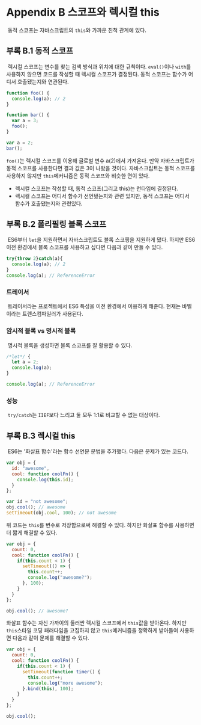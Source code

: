 Appendix B 스코프와 렉시컬 this
==============

&nbsp;동적 스코프는 자바스크립트의 `this`와 가까운 친척 관계에 있다.

## 부록 B.1 동적 스코프
&nbsp;렉시컬 스코프는 변수를 찾는 검색 방식과 위치에 대한 규칙이다. `eval()`이나 `with`를 사용하지 않으면 코드를 작성할 때 렉시컬 스코프가 결정된다. 동적 스코프는 함수가 어디서 호출됐는지와 연관된다.

```javascript
function foo() {
  console.log(a); // 2
}

function bar() {
  var a = 3;
  foo();
}

var a = 2;
bar();
```

`foo()`는 렉시컬 스코프를 이용해 글로벌 변수 a(2)에서 가져온다. 만약 자바스크립트가 동적 스코프를 사용한다면 결과 값은 3이 나왔을 것이다. 자바스크립트는 동적 스코프를 사용하지 않지만 `this`메커니즘은 동적 스코프와 비슷한 면이 있다.

* 렉시컬 스코프는 작성할 때, 동적 스코프(그리고 this)는 런타임에 결정된다.
* 렉시컬 스코프는 어디서 함수가 선언됐는지와 관련 있지만, 동적 스코프는 어디서 함수가 호출됐는지와 관련있다.

## 부록 B.2 폴리필링 블록 스코프
&nbsp;ES6부터 `let`을 지원하면서 자바스크립트도 블록 스코핑을 지원하게 됐다. 하지만 ES6이전 환경에서 블록 스코프를 사용하고 싶다면 다음과 같이 만들 수 있다.

```javascript
try{throw 2}catch(a){
  console.log(a); // 2
}
console.log(a); // ReferenceError
```

### 트레이서
&nbsp;트레이서라는 프로젝트에서 ES6 특성을 이전 환경에서 이용하게 해준다. 현재는 바벨이라는 트렌스컴파일러가 사용된다.

### 암시적 블록 vs 명시적 블록
&nbsp;명시적 블록을 생성하면 블록 스코프를 잘 활용할 수 있다.

```javascript
/*let*/ {
  let a = 2;
  console.log(a);
}

console.log(a); // ReferenceError
```

### 성능
&nbsp;`try/catch`는 `IIEF`보다 느리고 둘 모두 1:1로 비교할 수 없는 대상이다.

## 부록 B.3 렉시컬 this
&nbsp;ES6는 '화살표 함수'라는 함수 선언문 문법을 추가했다. 다음은 문제가 있는 코드다.

```javascript
var obj = {
  id: "awesome",
  cool: function coolFn() {
    console.log(this.id);
  }
};

var id = "not awesome";
obj.cool(); // awesome
setTimeout(obj.cool, 100); // not awesome
```

위 코드는 `this`를 변수로 저장함으로써 해결할 수 있다. 하지만 화살표 함수를 사용하면 더 짧게 해결할 수 있다.

```javascript
var obj = {
  count: 0,
  cool: function coolFn() {
    if(this.count < 1) {
      setTimeout(() => {
        this.count++;
        console.log("awesome?");
      }, 100);
    }
  }
};

obj.cool(); // awesome?
```

화살표 함수는 자신 가까이의 둘러싼 렉시컬 스코프에서 `this`값을 받아온다. 하지만 `this`스타일 코딩 패러다임을 고집하지 않고 `this`메커니즘을 정확하게 받아들여 사용하면 다음과 같이 문제를 해결할 수 있다.

```javascript
var obj = {
  count: 0,
  cool: function coolFn() {
    if(this.count < 1) {
      setTimeout(function timer() {
        this.count++;
        console.log("more awesome");
      }.bind(this), 100);
    }
  }
};

obj.cool();
```